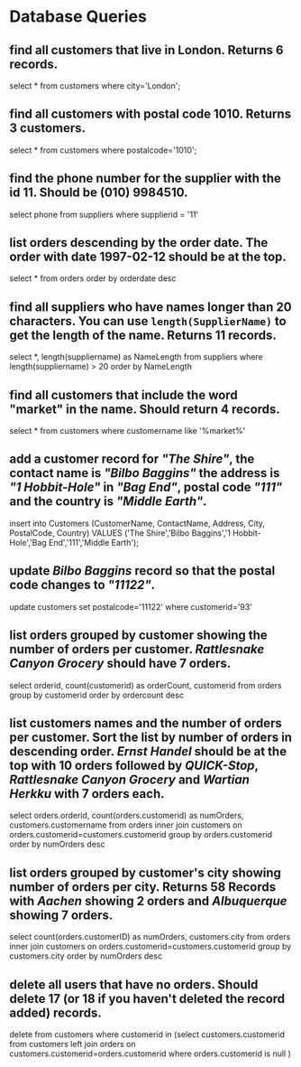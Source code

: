 # Database Queries

## find all customers that live in London. Returns 6 records.

select \* from customers where city='London';

## find all customers with postal code 1010. Returns 3 customers.

select \* from customers where postalcode='1010';

## find the phone number for the supplier with the id 11. Should be (010) 9984510.

select phone from suppliers where supplierid = '11'

## list orders descending by the order date. The order with date 1997-02-12 should be at the top.

select \* from orders order by orderdate desc

## find all suppliers who have names longer than 20 characters. You can use `length(SupplierName)` to get the length of the name. Returns 11 records.

select \*, length(suppliername) as NameLength from suppliers where length(suppliername) > 20 order by NameLength

## find all customers that include the word "market" in the name. Should return 4 records.

select \* from customers where customername like '%market%'

## add a customer record for _"The Shire"_, the contact name is _"Bilbo Baggins"_ the address is _"1 Hobbit-Hole"_ in _"Bag End"_, postal code _"111"_ and the country is _"Middle Earth"_.

insert into Customers (CustomerName, ContactName, Address, City, PostalCode, Country) VALUES ('The Shire','Bilbo Baggins','1 Hobbit-Hole','Bag End','111','Middle Earth');

## update _Bilbo Baggins_ record so that the postal code changes to _"11122"_.

update customers set postalcode='11122' where customerid='93'

## list orders grouped by customer showing the number of orders per customer. _Rattlesnake Canyon Grocery_ should have 7 orders.

select orderid, count(customerid) as orderCount, customerid from orders group by customerid order by ordercount desc

## list customers names and the number of orders per customer. Sort the list by number of orders in descending order. _Ernst Handel_ should be at the top with 10 orders followed by _QUICK-Stop_, _Rattlesnake Canyon Grocery_ and _Wartian Herkku_ with 7 orders each.

select orders.orderid, count(orders.customerid) as numOrders, customers.customername from orders inner join customers on orders.customerid=customers.customerid group by orders.customerid order by numOrders desc

## list orders grouped by customer's city showing number of orders per city. Returns 58 Records with _Aachen_ showing 2 orders and _Albuquerque_ showing 7 orders.

select count(orders.customerID) as numOrders, customers.city from orders
inner join customers
on orders.customerid=customers.customerid
group by customers.city
order by numOrders desc

## delete all users that have no orders. Should delete 17 (or 18 if you haven't deleted the record added) records.

delete from customers
where customerid in
(select customers.customerid from customers
left join orders
on customers.customerid=orders.customerid
where orders.customerid is null
)
